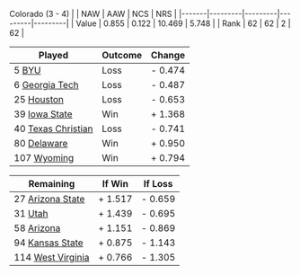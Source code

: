 Colorado (3 - 4)
|       |   NAW   |   AAW   |   NCS   |   NRS   |
|-------|---------|---------|---------|---------|
| Value |   0.855 |   0.122 |  10.469 |   5.748 |
| Rank  |      62 |      62 |       2 |      62 |

| Played                    | Outcome    |  Change  |
|---------------------------|------------|----------|
|   5 [BYU                   ](BYU.md)| Loss       | -  0.474 |
|   6 [Georgia Tech          ](GeorgiaTech.md)| Loss       | -  0.487 |
|  25 [Houston               ](Houston.md)| Loss       | -  0.653 |
|  39 [Iowa State            ](IowaState.md)| Win        | +  1.368 |
|  40 [Texas Christian       ](TexasChristian.md)| Loss       | -  0.741 |
|  80 [Delaware              ](Delaware.md)| Win        | +  0.950 |
| 107 [Wyoming               ](Wyoming.md)| Win        | +  0.794 |

| Remaining                 |  If Win  |  If Loss |
|---------------------------|----------|----------|
|  27 [Arizona State         ](ArizonaState.md)| +  1.517 | -  0.659 |
|  31 [Utah                  ](Utah.md)| +  1.439 | -  0.695 |
|  58 [Arizona               ](Arizona.md)| +  1.151 | -  0.869 |
|  94 [Kansas State          ](KansasState.md)| +  0.875 | -  1.143 |
| 114 [West Virginia         ](WestVirginia.md)| +  0.766 | -  1.305 |


